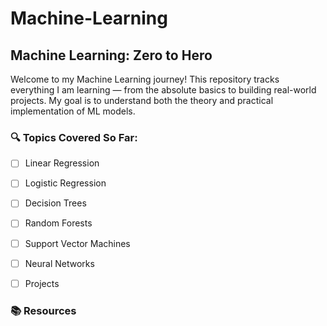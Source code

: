 # Machine-Learning
## Machine Learning: Zero to Hero

Welcome to my Machine Learning journey! This repository tracks everything I am learning — from the absolute basics to building real-world projects. My goal is to understand both the theory and practical implementation of ML models.

### 🔍 Topics Covered So Far:
- [ ] Linear Regression
- [ ] Logistic Regression
- [ ] Decision Trees
- [ ] Random Forests
- [ ] Support Vector Machines
- [ ] Neural Networks
- [ ] Projects


### 📚 Resources
